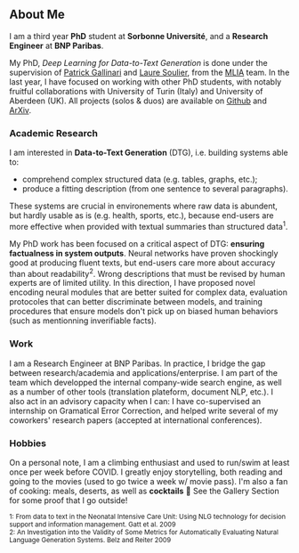 
## About Me


I am a third year **PhD** student at **Sorbonne Université**, and a **Research Engineer** at **BNP Paribas**. 

My PhD, _Deep Learning for Data-to-Text Generation_ is done under the supervision of [Patrick Gallinari][1] and [Laure Soulier][2], from the [MLIA][3] team. In the last year, I have focused on working with other PhD students, with notably fruitful collaborations with University of Turin (Italy) and University of Aberdeen (UK). All projects (solos \& duos) are available on [Github][4] and [ArXiv][5].


### Academic Research

I am interested in **Data-to-Text Generation** (DTG), i.e. building systems able to:
 - comprehend complex structured data (e.g. tables, graphs, etc.); 
 - produce a fitting description (from one sentence to several paragraphs). 

These systems are crucial in environements where raw data is abundent, but hardly usable as is (e.g. health, sports, etc.), because end-users are more effective when provided with textual summaries than structured data<sup>1</sup>.

My PhD work has been focused on a critical aspect of DTG: **ensuring factualness in system outputs**. Neural networks have proven shockingly good at producing fluent texts, but end-users care more about accuracy than about readability<sup>2</sup>. Wrong descriptions that must be revised by human experts are of limited utility. In this direction, I have proposed novel encoding neural modules that are better suited for complex data, evaluation protocoles that can better discriminate between models, and training procedures that ensure models don't pick up on biased human behaviors (such as mentionning inverifiable facts).

### Work

I am a Research Engineer at BNP Paribas. In practice, I bridge the gap between research/academia and applications/enterprise. I am part of the team which developped the internal company-wide search engine, as well as a number of other tools (translation plateform, document NLP, etc.). I also act in an advisory capacity when I can: I have co-supervised an internship on Gramatical Error Correction, and helped write several of my coworkers' research papers (accepted at international conferences).

### Hobbies

On a personal note, I am a climbing enthusiast and used to run/swim at least once per week before COVID. I greatly enjoy storytelling, both reading and going to the movies (used to go twice a week w/ movie pass). I'm also a fan of cooking: meals, deserts, as well as **cocktails** :tropical_drink: See the Gallery Section for some proof that I go outside!


<sub>1: From data to text in the Neonatal Intensive Care Unit: Using NLG technology for decision support and information management. Gatt et al. 2009</sub>  
<sub>2: An Investigation into the Validity of Some Metrics for Automatically Evaluating Natural Language Generation Systems. Belz and Reiter 2009</sub>

[1]: http://www-connex.lip6.fr/~gallinar/gallinari/pmwiki.php 
[2]: https://mlia.lip6.fr/soulier/
[3]: https://mlia.lip6.fr/
[4]: https://github.com/KaijuML
[5]: https://arxiv.org/search/cs?searchtype=author&query=Rebuffel%2C+C